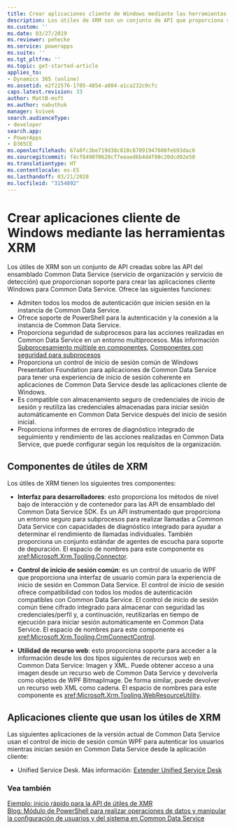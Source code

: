 ```yaml
---
title: Crear aplicaciones cliente de Windows mediante las herramientas XRM (Common Data Service)| Microsoft Docs
description: Los útiles de XRM son un conjunto de API que proporciona soporte para crear aplicaciones cliente de Windows para Common Data Service
ms.custom: ''
ms.date: 03/27/2019
ms.reviewer: pehecke
ms.service: powerapps
ms.suite: ''
ms.tgt_pltfrm: ''
ms.topic: get-started-article
applies_to:
- Dynamics 365 (online)
ms.assetid: e2f22576-1705-4854-a804-a1ca232c0cfc
caps.latest.revision: 33
author: MattB-msft
ms.author: nabuthuk
manager: kvivek
search.audienceType:
- developer
search.app:
- PowerApps
- D365CE
ms.openlocfilehash: 67a8fc3be719d38c818c87091947606feb93dac6
ms.sourcegitcommit: f4cf849070628cf7eeaed6b4d4f08c20dcd02e58
ms.translationtype: HT
ms.contentlocale: es-ES
ms.lasthandoff: 03/21/2020
ms.locfileid: "3154892"
---
```

# <a name="build-windows-client-applications-using-the-xrm-tools"></a>Crear aplicaciones cliente de Windows mediante las herramientas XRM

Los útiles de XRM son un conjunto de API creadas sobre las API del ensamblado Common Data Service (servicio de organización y servicio de detección) que proporcionan soporte para crear las aplicaciones cliente Windows para Common Data Service. Ofrece las siguientes funciones:  
  
- Admiten todos los modos de autenticación que inicien sesión en la instancia de Common Data Service.  
- Ofrece soporte de PowerShell para la autenticación y la conexión a la instancia de Common Data Service.  
- Proporciona seguridad de subprocesos para las acciones realizadas en Common Data Service en un entorno multiprocesos. Más información [Subprocesamiento múltiple en componentes](https://msdn.microsoft.com/library/vstudio/3es4b6yy.aspx), [Componentes con seguridad para subprocesos](https://msdn.microsoft.com/library/vstudio/a8544e2s.aspx)  
- Proporciona un control de inicio de sesión común de Windows Presentation Foundation para aplicaciones de Common Data Service para tener una experiencia de inicio de sesión coherente en aplicaciones de Common Data Service desde las aplicaciones cliente de Windows.  
- Es compatible con almacenamiento seguro de credenciales de inicio de sesión y reutiliza las credenciales almacenadas para iniciar sesión automáticamente en Common Data Service después del inicio de sesión inicial.  
- Proporciona informes de errores de diagnóstico integrado de seguimiento y rendimiento de las acciones realizadas en Common Data Service, que puede configurar según los requisitos de la organización.  

## <a name="components-of-xrm-tooling"></a>Componentes de útiles de XRM  

Los útiles de XRM tienen los siguientes tres componentes:  
  
- **Interfaz para desarrolladores**: esto proporciona los métodos de nivel bajo de interacción y de contenedor para las API de ensamblado del Common Data Service SDK. Es un API instrumentado que proporciona un entorno seguro para subprocesos para realizar llamadas a Common Data Service con capacidades de diagnóstico integrado para ayudar a determinar el rendimiento de llamadas individuales. También proporciona un conjunto estándar de agentes de escucha para soporte de depuración. El espacio de nombres para este componente es <xref:Microsoft.Xrm.Tooling.Connector>.  
  
- **Control de inicio de sesión común**: es un control de usuario de WPF que proporciona una interfaz de usuario común para la experiencia de inicio de sesión en Common Data Service. El control de inicio de sesión ofrece compatibilidad con todos los modos de autenticación compatibles con Common Data Service. El control de inicio de sesión común tiene cifrado integrado para almacenar con seguridad las credenciales/perfil y, a continuación, reutilizarlas en tiempo de ejecución para iniciar sesión automáticamente en Common Data Service. El espacio de nombres para este componente es <xref:Microsoft.Xrm.Tooling.CrmConnectControl>.  
  
- **Utilidad de recurso web**: esto proporciona soporte para acceder a la información desde los dos tipos siguientes de recursos web en Common Data Service: Imagen y XML. Puede obtener acceso a una imagen desde un recurso web de Common Data Service y devolverla como objetos de WPF BitmapImage. De forma similar, puede devolver un recurso web XML como cadena. El espacio de nombres para este componente es <xref:Microsoft.Xrm.Tooling.WebResourceUtility>.  
  
## <a name="client-applications-that-use-xrm-tooling"></a>Aplicaciones cliente que usan los útiles de XRM

Las siguientes aplicaciones de la versión actual de Common Data Service usan el control de inicio de sesión común WPF para autenticar los usuarios mientras inician sesión en Common Data Service desde la aplicación cliente:  
  
- Unified Service Desk. Más información: [Extender Unified Service Desk](/dynamics365/customer-engagement/unified-service-desk/extend-unified-service-desk)

<!--Package Deployer tool. More information: [Deploy packages using Package Deployer and Windows PowerShell](../../administrator/deploy-packages-using-package-deployer-windows-powershell.md)-->   

<!--Configuration Migration tool. More information [Manage your configuration data](../../administrator/manage-configuration-data.md)-->  
  
### <a name="see-also"></a>Vea también

[Ejemplo: inicio rápido para la API de útiles de XMR](sample-quick-start-xrm-tooling-api.md)<br />
[Blog: Módulo de PowerShell para realizar operaciones de datos y manipular la configuración de usuarios y del sistema en Common Data Service](https://blogs.msdn.com/b/crm/archive/2015/09/25/powershell-module-for-performing-data-operations-and-manipulating-user-and-system-settings-in-crm.aspx)

